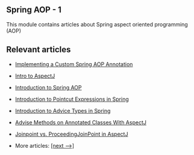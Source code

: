 ## Spring AOP - 1

This module contains articles about Spring aspect oriented programming (AOP)

## Relevant articles

- [Implementing a Custom Spring AOP Annotation](docs/Spring_CustomAop_Annotation.md)
- [Intro to AspectJ](docs/Spring_Aspectj.md)
- [Introduction to Spring AOP](docs/Spring_Aop.md)
- [Introduction to Pointcut Expressions in Spring](docs/Spring_Aop_Pointcut.md)
- [Introduction to Advice Types in Spring](docs/Spring_Aop_AdviceType.md)
- [Advise Methods on Annotated Classes With AspectJ]()
- [Joinpoint vs. ProceedingJoinPoint in AspectJ](docs/Spring_Joinpoint_ProceedingJoinPoint.md)

- More articles: [[next -->]](../spring-aop-2/README.md)